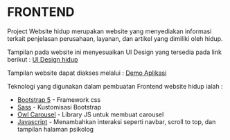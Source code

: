 # FRONTEND

Project Website hidup merupakan website yang menyediakan informasi terkait penjelasan perusahaan, layanan, dan artikel yang dimiliki oleh hidup.

Tampilan pada website ini menyesuaikan UI Design yang tersedia pada link berikut : [UI Design hidup](https://www.figma.com/file/xDQH6IVOzn5p320zzE50Jx/Website-HIDUP?node-id=0%3A1)

Tampilan website dapat diakses melalui :
[Demo Aplikasi](https://alvintriseptia.github.io/coba-frontend-hidup)

Teknologi yang digunakan dalam pembuatan Frontend website hidup ialah : <br/>
- [Bootstrap 5](https://getbootstrap.com/) - Framework css
- [Sass](https://sass-lang.com/) - Kustomisasi Bootstrap
- [Owl Carousel](http://owlcarousel2.github.io/OwlCarousel2/) - Library JS untuk membuat carousel
- [Javascript](https://developer.mozilla.org/en-US/docs/Web/JavaScript) - Menambahkan interaksi seperti navbar, scroll to top, dan tampilan halaman psikolog
